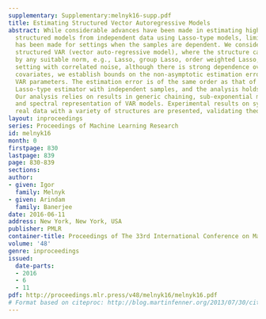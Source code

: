 ```yaml
---
supplementary: Supplementary:melnyk16-supp.pdf
title: Estimating Structured Vector Autoregressive Models
abstract: While considerable advances have been made in estimating high-dimensional
  structured models from independent data using Lasso-type models, limited progress
  has been made for settings when the samples are dependent. We consider estimating
  structured VAR (vector auto-regressive model), where the structure can be captured
  by any suitable norm, e.g., Lasso, group Lasso, order weighted Lasso, etc. In VAR
  setting with correlated noise, although there is strong dependence over time and
  covariates, we establish bounds on the non-asymptotic estimation error of structured
  VAR parameters. The estimation error is of the same order as that of the corresponding
  Lasso-type estimator with independent samples, and the analysis holds for any norm.
  Our analysis relies on results in generic chaining, sub-exponential martingales,
  and spectral representation of VAR models. Experimental results on synthetic and
  real data with a variety of structures are presented, validating theoretical results.
layout: inproceedings
series: Proceedings of Machine Learning Research
id: melnyk16
month: 0
firstpage: 830
lastpage: 839
page: 830-839
sections: 
author:
- given: Igor
  family: Melnyk
- given: Arindam
  family: Banerjee
date: 2016-06-11
address: New York, New York, USA
publisher: PMLR
container-title: Proceedings of The 33rd International Conference on Machine Learning
volume: '48'
genre: inproceedings
issued:
  date-parts:
  - 2016
  - 6
  - 11
pdf: http://proceedings.mlr.press/v48/melnyk16/melnyk16.pdf
# Format based on citeproc: http://blog.martinfenner.org/2013/07/30/citeproc-yaml-for-bibliographies/
---
```

